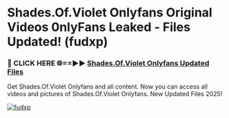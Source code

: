 # Shades.Of.Violet Onlyfans Original Videos 0nlyFans Leaked - Files Updated! (fudxp)

<h3>🔴 CLICK HERE 🌐==►► <a href="https://tinyurl.com/2m67pmp6" rel="nofollow">Shades.Of.Violet Onlyfans Updated Files</a></h3>

Get Shades.Of.Violet Onlyfans and all content. Now you can access all videos and pictures of Shades.Of.Violet Onlyfans. New Updated Files 2025!

[![fudxp](https://i.imgur.com/H4QAA4z.gif)](https://tinyurl.com/2m67pmp6)